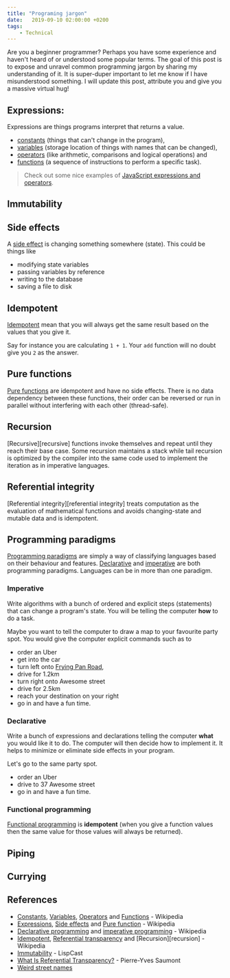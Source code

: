 ```yaml
---
title: "Programing jargon"
date:   2019-09-10 02:00:00 +0200
tags:
    - Technical
---
```


Are you a beginner programmer? Perhaps you have some experience and haven't
heard of or understood some popular terms. The goal of this post is to
expose and unravel common programming jargon by sharing my understanding of it.
It is super-duper important to let me know if I have misunderstood something.
I will update this post, attribute you and give you a massive virtual hug!

## Expressions:
Expressions are things programs interpret that returns a value.
* [constants][constants] (things that can't change in the program),
* [variables][variables] (storage location of things with names that can be changed),
* [operators][operators] (like arithmetic, comparisons and logical operations) and
* [functions][functions] (a sequence of instructions to perform a specific task).

> Check out some nice examples of
> [JavaScript expressions and operators][javascript expressions].

## Immutability


## Side effects
A [side effect][side effects] is changing something somewhere (state).
This could be things like

* modifying state variables
* passing variables by reference
* writing to the database
* saving a file to disk

## Idempotent
[Idempotent](https://stackoverflow.com/questions/1077412/what-is-an-idempotent-operationt)
mean that you will always get the same result based on the values that you
give it.

Say for instance you are calculating `1 + 1`. Your `add` function will no doubt
give you `2` as the answer.

## Pure functions
[Pure functions][pure functions] are idempotent and have no side effects. There
is no data dependency between these functions, their order can be reversed or
run in parallel without interfering with each other (thread-safe).

## Recursion
[Recursive][recursive] functions invoke themselves and repeat until they reach
their base case. Some recursion maintains a stack while tail recursion is
optimized by the compiler into the same code used to implement the iteration
as in imperative languages.

## Referential integrity
[Referential integrity][referential integrity] treats computation as the
evaluation of mathematical functions and avoids changing-state and mutable data
and is idempotent.

## Programming paradigms
[Programming paradigms][paradigms] are simply a way of classifying languages
based on their behaviour and features.
[Declarative][declarative] and [imperative][imperative] are both programming paradigms. Languages can be
in more than one paradigm.

### Imperative
Write algorithms with a bunch of ordered and explicit steps (statements)
that can change a program's state. You will be telling the computer **how** to
do a task.

Maybe you want to tell the computer to draw a map to your favourite party
spot. You would give the computer explicit commands such as to

* order an Uber
* get into the car
* turn left onto [Frying Pan Road][weird street names],
* drive for 1.2km
* turn right onto Awesome street
* drive for 2.5km
* reach your destination on your right
* go in and have a fun time.

### Declarative
Write a bunch of expressions and declarations telling the computer **what** you
would like it to do. The computer will then decide how to implement it.
It helps to minimize or eliminate side effects in your program.

Let's go to the same party spot.

* order an Uber
* drive to 37 Awesome street
* go in and have a fun time.

### Functional programming
[Functional programming][functional] is **idempotent** (when you give a function
values then the same value for those values will always be returned).

## Piping
## Currying

## References
* [Constants][constants], [Variables][variables], [Operators][operators] and [Functions][functions] - Wikipedia
* [Expressions][expression], [Side effects][side effects] and [Pure function][pure functions] - Wikipedia
* [Declarative programming][declarative] and [imperative programming][imperative] - Wikipedia
* [Idempotent][idempotence], [Referential transparency][referential transparency] and [Recursion][recursion] - Wikipedia
* [Immutability][immutability] - LispCast
* [What Is Referential Transparency?][what is referential transparency] - Pierre-Yves Saumont
* [Weird street names][weird street names]

[functional]: https://en.wikipedia.org/wiki/Functional_programming
[imperative]: https://en.wikipedia.org/wiki/Imperative_programming
[declarative]: https://en.wikipedia.org/wiki/Declarative_programming
[constants]: https://en.wikipedia.org/wiki/Constant_(programming)
[variables]: https://en.wikipedia.org/wiki/Variables_(programming)
[operators]: https://en.wikipedia.org/wiki/Operator_(programming)
[functions]: https://en.wikipedia.org/wiki/Function_(programming)
[paradigms]: https://simple.wikipedia.org/wiki/Programming_paradigm
[side effects]: https://en.wikipedia.org/wiki/Side_effect_(computer_science)
[pure functions]: https://en.wikipedia.org/wiki/Pure_function
[javascript expressions]: https://developer.mozilla.org/en-US/docs/Web/JavaScript/Guide/Expressions_and_Operators
[expression]: https://en.wikipedia.org/wiki/Expression_(computer_science)
[referential transparency]: https://en.wikipedia.org/wiki/Referential_transparency
[idempotence]: https://en.wikipedia.org/wiki/Idempotence

[immutability]: https://lispcast.com/what-is-immutability/
[what is referential transparency]: https://www.sitepoint.com/what-is-referential-transparency/
[weird street names]: http://mentalfloss.com/article/66000/15-weirdest-street-names-across-us
